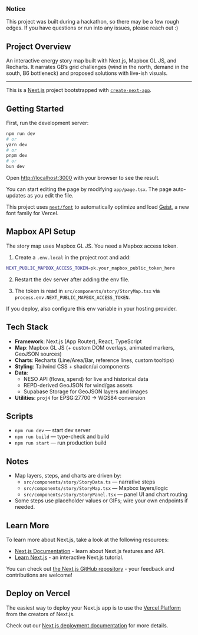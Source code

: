 ### Notice

This project was built during a hackathon, so there may be a few rough edges. If you have questions or run into any issues, please reach out :)

## Project Overview

An interactive energy story map built with Next.js, Mapbox GL JS, and Recharts. It narrates GB’s grid challenges (wind in the north, demand in the south, B6 bottleneck) and proposed solutions with live-ish visuals.

---

This is a [Next.js](https://nextjs.org) project bootstrapped with [`create-next-app`](https://nextjs.org/docs/app/api-reference/cli/create-next-app).

## Getting Started

First, run the development server:

```bash
npm run dev
# or
yarn dev
# or
pnpm dev
# or
bun dev
```

Open [http://localhost:3000](http://localhost:3000) with your browser to see the result.

You can start editing the page by modifying `app/page.tsx`. The page auto-updates as you edit the file.

This project uses [`next/font`](https://nextjs.org/docs/app/building-your-application/optimizing/fonts) to automatically optimize and load [Geist](https://vercel.com/font), a new font family for Vercel.

## Mapbox API Setup

The story map uses Mapbox GL JS. You need a Mapbox access token.

1) Create a `.env.local` in the project root and add:

```bash
NEXT_PUBLIC_MAPBOX_ACCESS_TOKEN=pk.your_mapbox_public_token_here
```

2) Restart the dev server after adding the env file.

3) The token is read in `src/components/story/StoryMap.tsx` via `process.env.NEXT_PUBLIC_MAPBOX_ACCESS_TOKEN`.

If you deploy, also configure this env variable in your hosting provider.

## Tech Stack

- **Framework**: Next.js (App Router), React, TypeScript
- **Map**: Mapbox GL JS (+ custom DOM overlays, animated markers, GeoJSON sources)
- **Charts**: Recharts (Line/Area/Bar, reference lines, custom tooltips)
- **Styling**: Tailwind CSS + shadcn/ui components
- **Data**:
  - NESO API (flows, spend) for live and historical data
  - REPD-derived GeoJSON for wind/gas assets
  - Supabase Storage for GeoJSON layers and images
- **Utilities**: `proj4` for EPSG:27700 → WGS84 conversion

## Scripts

- `npm run dev` — start dev server
- `npm run build` — type-check and build
- `npm run start` — run production build

## Notes

- Map layers, steps, and charts are driven by:
  - `src/components/story/StoryData.ts` — narrative steps
  - `src/components/story/StoryMap.tsx` — Mapbox layers/logic
  - `src/components/story/StoryPanel.tsx` — panel UI and chart routing
- Some steps use placeholder values or GIFs; wire your own endpoints if needed.

## Learn More

To learn more about Next.js, take a look at the following resources:

- [Next.js Documentation](https://nextjs.org/docs) - learn about Next.js features and API.
- [Learn Next.js](https://nextjs.org/learn) - an interactive Next.js tutorial.

You can check out [the Next.js GitHub repository](https://github.com/vercel/next.js) - your feedback and contributions are welcome!

## Deploy on Vercel

The easiest way to deploy your Next.js app is to use the [Vercel Platform](https://vercel.com/new?utm_medium=default-template&filter=next.js&utm_source=create-next-app&utm_campaign=create-next-app-readme) from the creators of Next.js.

Check out our [Next.js deployment documentation](https://nextjs.org/docs/app/building-your-application/deploying) for more details.
